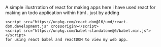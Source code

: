 A simple illustrration of react for making apps here i have used react for making an todo application within html .
just by adding 
 <script src="https://unpkg.com/react@16/umd/react.development.js" crossorigin></script>
    <script src="https://unpkg.com/react-dom@16/umd/react-dom.development.js" crossorigin></script>
    <script src="https://unpkg.com/babel-standalone@6/babel.min.js"></script>
    for using react babel and reactDOM to view my web app.

